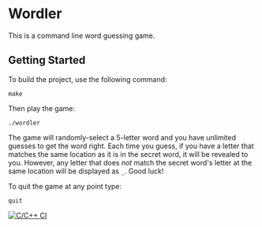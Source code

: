 # Wordler

This is a command line word guessing game.

## Getting Started

To build the project, use the following command:

```
make
```

Then play the game:

```
./wordler
```

The game will randomly-select a 5-letter word and you have unlimited guesses to get the word right. Each time you guess, if you have a letter that matches the same location as it is in the secret word, it will be revealed to you. However, any letter that does *not* match the secret word's letter at the same location will be displayed as `_`. Good luck!

To quit the game at any point type:
```
quit
``` 

[![C/C++ CI](https://github.com/prestonmasseyblake/Wordler/actions/workflows/c-cpp.yml/badge.svg)](https://github.com/prestonmasseyblake/Wordler/actions/workflows/c-cpp.yml)